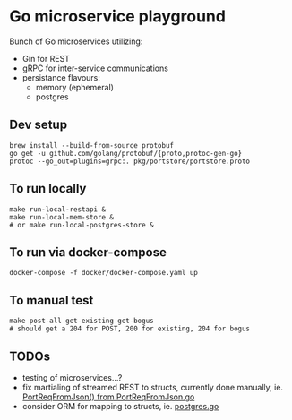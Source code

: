 Go microservice playground
==========================

Bunch of Go microservices utilizing:
* Gin for REST
* gRPC for inter-service communications
* persistance flavours:
  * memory (ephemeral)
  * postgres

Dev setup
---------
```
brew install --build-from-source protobuf
go get -u github.com/golang/protobuf/{proto,protoc-gen-go}
protoc --go_out=plugins=grpc:. pkg/portstore/portstore.proto
```

To run locally
--------------
```
make run-local-restapi &
make run-local-mem-store &
# or make run-local-postgres-store &
```

To run via docker-compose
-------------------------
```
docker-compose -f docker/docker-compose.yaml up
```

To manual test
--------------
```
make post-all get-existing get-bogus
# should get a 204 for POST, 200 for existing, 204 for bogus
```

TODOs
-----
* testing of microservices...?
* fix martialing of streamed REST to structs, currently done manually, ie. [PortReqFromJson() from PortReqFromJson.go](pkg/model/model.go)
* consider ORM for mapping to structs, ie. [postgres.go](pkg/db/postgres.go)
